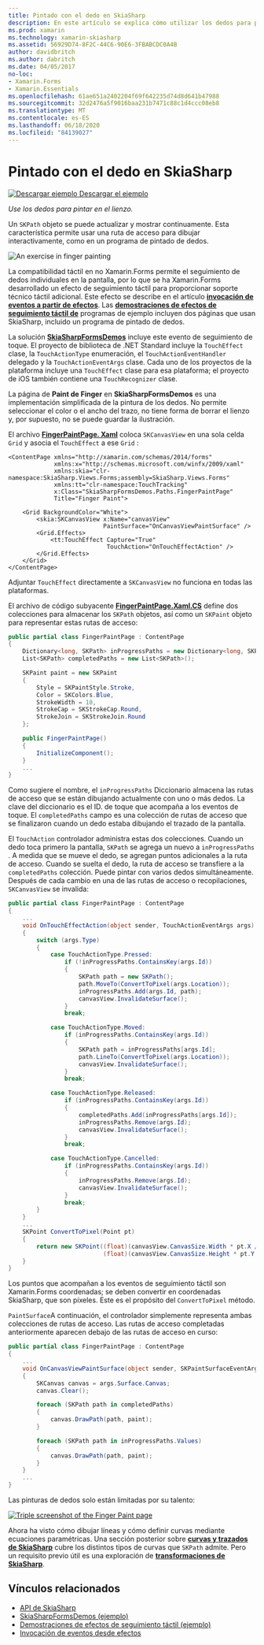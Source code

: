 ```yaml
---
title: Pintado con el dedo en SkiaSharp
description: En este artículo se explica cómo utilizar los dedos para pintar en el lienzo de SkiaSharp en una Xamarin.Forms aplicación y cómo hacerlo con código de ejemplo.
ms.prod: xamarin
ms.technology: xamarin-skiasharp
ms.assetid: 56929D74-8F2C-44C6-90E6-3FBABCDC0A4B
author: davidbritch
ms.author: dabritch
ms.date: 04/05/2017
no-loc:
- Xamarin.Forms
- Xamarin.Essentials
ms.openlocfilehash: 61ae651a2402204f69f642235d74d8d641b47988
ms.sourcegitcommit: 32d2476a5f9016baa231b7471c88c1d4ccc08eb8
ms.translationtype: MT
ms.contentlocale: es-ES
ms.lasthandoff: 06/18/2020
ms.locfileid: "84139027"
---
```

# <a name="finger-painting-in-skiasharp"></a>Pintado con el dedo en SkiaSharp

[![Descargar ejemplo](~/media/shared/download.png) Descargar el ejemplo](https://docs.microsoft.com/samples/xamarin/xamarin-forms-samples/skiasharpforms-demos)

_Use los dedos para pintar en el lienzo._

Un `SKPath` objeto se puede actualizar y mostrar continuamente. Esta característica permite usar una ruta de acceso para dibujar interactivamente, como en un programa de pintado de dedos.

![](finger-paint-images/fingerpaintsample.png "An exercise in finger painting")

La compatibilidad táctil en no Xamarin.Forms permite el seguimiento de dedos individuales en la pantalla, por lo que se ha Xamarin.Forms desarrollado un efecto de seguimiento táctil para proporcionar soporte técnico táctil adicional. Este efecto se describe en el artículo [**invocación de eventos a partir de efectos**](~/xamarin-forms/app-fundamentals/effects/touch-tracking.md). Las [**demostraciones de efectos de seguimiento táctil de**](https://docs.microsoft.com/samples/xamarin/xamarin-forms-samples/effects-touchtrackingeffect/) programas de ejemplo incluyen dos páginas que usan SkiaSharp, incluido un programa de pintado de dedos.

La solución [**SkiaSharpFormsDemos**](https://docs.microsoft.com/samples/xamarin/xamarin-forms-samples/skiasharpforms-demos) incluye este evento de seguimiento de toque. El proyecto de biblioteca de .NET Standard incluye la `TouchEffect` clase, la `TouchActionType` enumeración, el `TouchActionEventHandler` delegado y la `TouchActionEventArgs` clase. Cada uno de los proyectos de la plataforma incluye una `TouchEffect` clase para esa plataforma; el proyecto de iOS también contiene una `TouchRecognizer` clase.

La página de **Paint de Finger** en **SkiaSharpFormsDemos** es una implementación simplificada de la pintura de los dedos. No permite seleccionar el color o el ancho del trazo, no tiene forma de borrar el lienzo y, por supuesto, no se puede guardar la ilustración.

El archivo [**FingerPaintPage. Xaml**](https://github.com/xamarin/xamarin-forms-samples/blob/master/SkiaSharpForms/Demos/Demos/SkiaSharpFormsDemos/Paths/FingerPaintPage.xaml) coloca `SKCanvasView` en una sola celda `Grid` y asocia el `TouchEffect` a ese `Grid` :

```xaml
<ContentPage xmlns="http://xamarin.com/schemas/2014/forms"
             xmlns:x="http://schemas.microsoft.com/winfx/2009/xaml"
             xmlns:skia="clr-namespace:SkiaSharp.Views.Forms;assembly=SkiaSharp.Views.Forms"
             xmlns:tt="clr-namespace:TouchTracking"
             x:Class="SkiaSharpFormsDemos.Paths.FingerPaintPage"
             Title="Finger Paint">

    <Grid BackgroundColor="White">
        <skia:SKCanvasView x:Name="canvasView"
                           PaintSurface="OnCanvasViewPaintSurface" />
        <Grid.Effects>
            <tt:TouchEffect Capture="True"
                            TouchAction="OnTouchEffectAction" />
        </Grid.Effects>
    </Grid>
</ContentPage>
```

Adjuntar `TouchEffect` directamente a `SKCanvasView` no funciona en todas las plataformas.

El archivo de código subyacente [**FingerPaintPage.Xaml.CS**](https://github.com/xamarin/xamarin-forms-samples/blob/master/SkiaSharpForms/Demos/Demos/SkiaSharpFormsDemos/Paths/FingerPaintPage.xaml.cs) define dos colecciones para almacenar los `SKPath` objetos, así como un `SKPaint` objeto para representar estas rutas de acceso:

```csharp
public partial class FingerPaintPage : ContentPage
{
    Dictionary<long, SKPath> inProgressPaths = new Dictionary<long, SKPath>();
    List<SKPath> completedPaths = new List<SKPath>();

    SKPaint paint = new SKPaint
    {
        Style = SKPaintStyle.Stroke,
        Color = SKColors.Blue,
        StrokeWidth = 10,
        StrokeCap = SKStrokeCap.Round,
        StrokeJoin = SKStrokeJoin.Round
    };

    public FingerPaintPage()
    {
        InitializeComponent();
    }
    ...
}
```

Como sugiere el nombre, el `inProgressPaths` Diccionario almacena las rutas de acceso que se están dibujando actualmente con uno o más dedos. La clave del diccionario es el ID. de toque que acompaña a los eventos de toque. El `completedPaths` campo es una colección de rutas de acceso que se finalizaron cuando un dedo estaba dibujando el trazado de la pantalla.

El `TouchAction` controlador administra estas dos colecciones. Cuando un dedo toca primero la pantalla, `SKPath` se agrega un nuevo a `inProgressPaths` . A medida que se mueve el dedo, se agregan puntos adicionales a la ruta de acceso. Cuando se suelta el dedo, la ruta de acceso se transfiere a la `completedPaths` colección. Puede pintar con varios dedos simultáneamente. Después de cada cambio en una de las rutas de acceso o recopilaciones, `SKCanvasView` se invalida:

```csharp
public partial class FingerPaintPage : ContentPage
{
    ...
    void OnTouchEffectAction(object sender, TouchActionEventArgs args)
    {
        switch (args.Type)
        {
            case TouchActionType.Pressed:
                if (!inProgressPaths.ContainsKey(args.Id))
                {
                    SKPath path = new SKPath();
                    path.MoveTo(ConvertToPixel(args.Location));
                    inProgressPaths.Add(args.Id, path);
                    canvasView.InvalidateSurface();
                }
                break;

            case TouchActionType.Moved:
                if (inProgressPaths.ContainsKey(args.Id))
                {
                    SKPath path = inProgressPaths[args.Id];
                    path.LineTo(ConvertToPixel(args.Location));
                    canvasView.InvalidateSurface();
                }
                break;

            case TouchActionType.Released:
                if (inProgressPaths.ContainsKey(args.Id))
                {
                    completedPaths.Add(inProgressPaths[args.Id]);
                    inProgressPaths.Remove(args.Id);
                    canvasView.InvalidateSurface();
                }
                break;

            case TouchActionType.Cancelled:
                if (inProgressPaths.ContainsKey(args.Id))
                {
                    inProgressPaths.Remove(args.Id);
                    canvasView.InvalidateSurface();
                }
                break;
        }
    }
    ...
    SKPoint ConvertToPixel(Point pt)
    {
        return new SKPoint((float)(canvasView.CanvasSize.Width * pt.X / canvasView.Width),
                           (float)(canvasView.CanvasSize.Height * pt.Y / canvasView.Height));
    }
}
```

Los puntos que acompañan a los eventos de seguimiento táctil son Xamarin.Forms coordenadas; se deben convertir en coordenadas SkiaSharp, que son píxeles. Este es el propósito del `ConvertToPixel` método.

`PaintSurface`A continuación, el controlador simplemente representa ambas colecciones de rutas de acceso. Las rutas de acceso completadas anteriormente aparecen debajo de las rutas de acceso en curso:

```csharp
public partial class FingerPaintPage : ContentPage
{
    ...
    void OnCanvasViewPaintSurface(object sender, SKPaintSurfaceEventArgs args)
    {
        SKCanvas canvas = args.Surface.Canvas;
        canvas.Clear();

        foreach (SKPath path in completedPaths)
        {
            canvas.DrawPath(path, paint);
        }

        foreach (SKPath path in inProgressPaths.Values)
        {
            canvas.DrawPath(path, paint);
        }
    }
    ...
}
```

Las pinturas de dedos solo están limitadas por su talento:

[![](finger-paint-images/fingerpaint-small.png "Triple screenshot of the Finger Paint page")](finger-paint-images/fingerpaint-large.png#lightbox "Triple screenshot of the Finger Paint page")

Ahora ha visto cómo dibujar líneas y cómo definir curvas mediante ecuaciones paramétricas. Una sección posterior sobre [**curvas y trazados de SkiaSharp**](../curves/index.md) cubre los distintos tipos de curvas que `SKPath` admite. Pero un requisito previo útil es una exploración de [**transformaciones de SkiaSharp**](../transforms/index.md).

## <a name="related-links"></a>Vínculos relacionados

- [API de SkiaSharp](https://docs.microsoft.com/dotnet/api/skiasharp)
- [SkiaSharpFormsDemos (ejemplo)](https://docs.microsoft.com/samples/xamarin/xamarin-forms-samples/skiasharpforms-demos)
- [Demostraciones de efectos de seguimiento táctil (ejemplo)](https://docs.microsoft.com/samples/xamarin/xamarin-forms-samples/effects-touchtrackingeffect/)
- [Invocación de eventos desde efectos](~/xamarin-forms/app-fundamentals/effects/touch-tracking.md)
